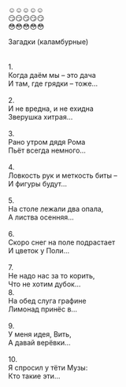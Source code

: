 :relaxed::relaxed::relaxed::relaxed::relaxed: <br />
:smirk::smirk::smirk::smirk::smirk: <br />
:flushed::flushed::flushed::flushed::flushed: <br />

Загадки (каламбурные)<br />
<br /><br />
1.<br />
Когда даём мы – это дача<br />
И там, где грядки – тоже…<br />
<br />
2.<br />
И не вредна, и не ехидна<br />
Зверушка хитрая…<br />
<br />
3.<br />
Рано утром дядя Рома<br />
Пьёт всегда немного…<br />
<br />
4.<br />
Ловкость рук и меткость биты –<br />
И фигуры будут…<br />
<br />
5.<br />
На столе лежали два опала,<br />
А листва осенняя…<br />
<br />
6.<br />
Скоро снег на поле подрастает<br />
И цветок у Поли…<br />
<br />
7.<br />
Не надо нас за то корить,<br />
Что не хотим дубок…<br />
8.<br />
На обед слуга графине<br />
Лимонад принёс в…<br />
<br />
9.<br />
У меня идея, Вить,<br />
А давай верёвки…<br />
<br />
10.<br />
Я спросил у тёти Музы:<br />
Кто такие эти…<br />

